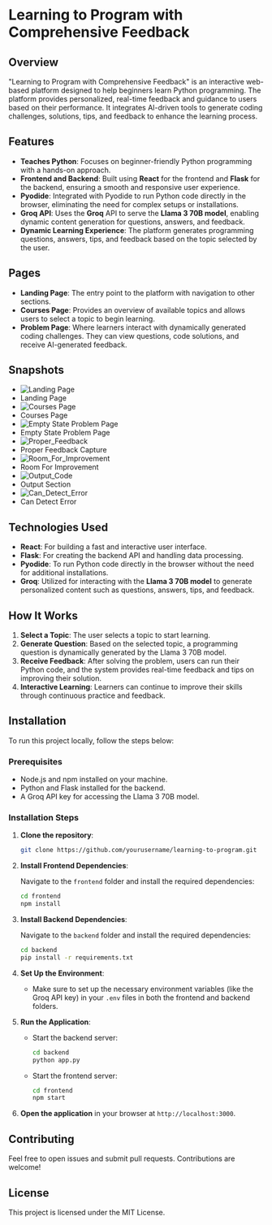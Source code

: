 # Learning to Program with Comprehensive Feedback

## Overview

"Learning to Program with Comprehensive Feedback" is an interactive web-based platform designed to help beginners learn Python programming. The platform provides personalized, real-time feedback and guidance to users based on their performance. It integrates AI-driven tools to generate coding challenges, solutions, tips, and feedback to enhance the learning process.

## Features

* **Teaches Python**: Focuses on beginner-friendly Python programming with a hands-on approach.
* **Frontend and Backend**: Built using **React** for the frontend and **Flask** for the backend, ensuring a smooth and responsive user experience.
* **Pyodide**: Integrated with Pyodide to run Python code directly in the browser, eliminating the need for complex setups or installations.
* **Groq API**: Uses the **Groq** API to serve the **Llama 3 70B model**, enabling dynamic content generation for questions, answers, and feedback.
* **Dynamic Learning Experience**: The platform generates programming questions, answers, tips, and feedback based on the topic selected by the user.

## Pages

* **Landing Page**: The entry point to the platform with navigation to other sections.
* **Courses Page**: Provides an overview of available topics and allows users to select a topic to begin learning.
* **Problem Page**: Where learners interact with dynamically generated coding challenges. They can view questions, code solutions, and receive AI-generated feedback.

## Snapshots
* ![Landing Page](snapshots/landingpage.jpeg)
* Landing Page
* ![Courses Page](snapshots/coursespage.jpeg)
* Courses Page
* ![Empty State Problem Page](snapshots/emptystateproblempage.jpeg)
* Empty State Problem Page
* ![Proper_Feedback](snapshots/properfeedback.jpeg)
* Proper Feedback Capture
* ![Room_For_Improvement](snapshots/roomforimprovement.jpeg)
* Room For Improvement
* ![Output_Code](snapshots/outputcode.png)
* Output Section
* ![Can_Detect_Error](snapshots/candetecterror.jpeg)
* Can Detect Error





## Technologies Used

* **React**: For building a fast and interactive user interface.
* **Flask**: For creating the backend API and handling data processing.
* **Pyodide**: To run Python code directly in the browser without the need for additional installations.
* **Groq**: Utilized for interacting with the **Llama 3 70B model** to generate personalized content such as questions, answers, tips, and feedback.

## How It Works

1. **Select a Topic**: The user selects a topic to start learning.
2. **Generate Question**: Based on the selected topic, a programming question is dynamically generated by the Llama 3 70B model.
3. **Receive Feedback**: After solving the problem, users can run their Python code, and the system provides real-time feedback and tips on improving their solution.
4. **Interactive Learning**: Learners can continue to improve their skills through continuous practice and feedback.

## Installation

To run this project locally, follow the steps below:

### Prerequisites

* Node.js and npm installed on your machine.
* Python and Flask installed for the backend.
* A Groq API key for accessing the Llama 3 70B model.

### Installation Steps

1. **Clone the repository**:

   ```bash
   git clone https://github.com/yourusername/learning-to-program.git
   ```

2. **Install Frontend Dependencies**:

   Navigate to the `frontend` folder and install the required dependencies:

   ```bash
   cd frontend
   npm install
   ```

3. **Install Backend Dependencies**:

   Navigate to the `backend` folder and install the required dependencies:

   ```bash
   cd backend
   pip install -r requirements.txt
   ```

4. **Set Up the Environment**:

   * Make sure to set up the necessary environment variables (like the Groq API key) in your `.env` files in both the frontend and backend folders.

5. **Run the Application**:

   * Start the backend server:

     ```bash
     cd backend
     python app.py
     ```

   * Start the frontend server:

     ```bash
     cd frontend
     npm start
     ```

6. **Open the application** in your browser at `http://localhost:3000`.

## Contributing

Feel free to open issues and submit pull requests. Contributions are welcome!

## License

This project is licensed under the MIT License.
